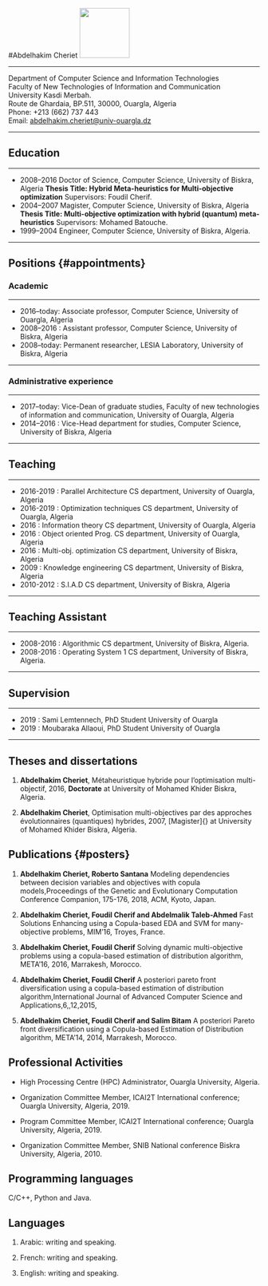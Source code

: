 ---
---
#Abdelhakim Cheriet                               <img src="https://github.com/ahcheriet/ahcheriet.github.io/blob/master/2856952.jpeg" width="100" height="100">
  -------------------------------------------------------------- -- --
                                                                    
                                                                    
  Department of Computer Science and Information Technologies       
  Faculty of New Technologies of Information and Communication      
  University Kasdi Merbah.                                          
  Route de Ghardaia, BP.511, 30000, Ouargla, Algeria                
  Phone: $+$213 (662) 737 443                                       
  Email: abdelhakim.cheriet@univ-ouargla.dz                         
   -------------------------------------------------------------- -- --

Education
---------

  ----------- ----------------------------------------------------------------------------------
  
*  2008–2016   Doctor of Science, Computer Science, University of Biskra, Algeria
               **Thesis Title: Hybrid Meta-heuristics for Multi-objective optimization**
               Supervisors: Foudil Cherif.              
 * 2004–2007   Magister, Computer Science, University of Biskra, Algeria
               **Thesis Title: Multi-objective optimization with hybrid (quantum) meta-heuristics**
               Supervisors: Mohamed Batouche.          
 * 1999–2004   Engineer, Computer Science, University of Biskra, Algeria.
  
  ----------- ----------------------------------------------------------------------------------

Positions {#appointments}
---------

### Academic

  ------------ -----------------------------------------------------------------------
  
  * 2016–today:   Associate professor, Computer Science, University of Ouargla, Algeria  
  * 2008–2016 :   Assistant professor, Computer Science, University of Biskra, Algeria
  * 2008–today:   Permanent researcher, LESIA Laboratory, University of Biskra, Algeria
  
  ------------ -----------------------------------------------------------------------

### Administrative experience

  ------------ -----------------------------------------------------------------------------------------------------------------------------
  
  * 2017–today:   Vice-Dean of graduate studies, Faculty of new technologies of information and communication, University of Ouargla, Algeria
  * 2014–2016 :   Vice-Head department for studies, Computer Science, University of Biskra, Algeria
  
  ------------ -----------------------------------------------------------------------------------------------------------------------------

Teaching
--------

  ----------- ------------------------- -----------------------------------------------
  * 2016-2019 :  Parallel Architecture     CS department, University of Ouargla, Algeria
  * 2016-2019 :  Optimization techniques   CS department, University of Ouargla, Algeria
  * 2016      :  Information theory        CS department, University of Ouargla, Algeria
  * 2016      :  Object oriented Prog.     CS department, University of Ouargla, Algeria
  * 2016      :  Multi-obj. optimization   CS department, University of Biskra, Algeria
  * 2009      :  Knowledge engineering     CS department, University of Biskra, Algeria
  * 2010-2012 :  S.I.A.D                   CS department, University of Biskra, Algeria
  ----------- ------------------------- -----------------------------------------------

Teaching Assistant
------------------

  ----------- -------------------- -----------------------------------------------
  * 2008-2016  : Algorithmic          CS department, University of Biskra, Algeria.
  * 2008-2016  : Operating System 1   CS department, University of Biskra, Algeria.
  ----------- -------------------- -----------------------------------------------

Supervision
-----------

  ------ -------------------------------- -----------------------
  * 2019  : Sami Lemtennech, PhD Student     University of Ouargla
  * 2019  : Moubaraka Allaoui, PhD Student   University of Ouargla
  ------ -------------------------------- -----------------------

Theses and dissertations
------------------------

1.  **Abdelhakim Cheriet**, Métaheuristique hybride pour l’optimisation
    multi-objectif, 2016, **Doctorate** at University of Mohamed Khider
    Biskra, Algeria.

2.  **Abdelhakim Cheriet**, Optimisation multi-objectives par des
    approches évolutionnaires (quantiques) hybrides, 2007, [Magister]{}
    at University of Mohamed Khider Biskra, Algeria.

Publications {#posters}
------------

1.  **Abdelhakim Cheriet, Roberto Santana** Modeling dependencies
    between decision variables and objectives with copula
    models,Proceedings of the Genetic and Evolutionary Computation
    Conference Companion, 175-176, 2018, ACM, Kyoto, Japan.

2.  **Abdelhakim Cheriet, Foudil Cherif and Abdelmalik Taleb-Ahmed**
    Fast Solutions Enhancing using a Copula-based EDA and SVM for
    many-objective problems, MIM’16, Troyes, France.

3.  **Abdelhakim Cheriet, Foudil Cherif** Solving dynamic
    multi-objective problems using a copula-based estimation of
    distribution algorithm, META’16, 2016, Marrakesh, Morocco.

4.  **Abdelhakim Cheriet, Foudil Cherif** A posteriori pareto front
    diversification using a copula-based estimation of distribution
    algorithm,International Journal of Advanced Computer Science and
    Applications,6,,12,2015,

5.  **Abdelhakim Cheriet, Foudil Cherif and Salim Bitam** A posteriori
    Pareto front diversification using a Copula-based Estimation of
    Distribution algorithm, META’14, 2014, Marrakesh, Morocco.

Professional Activities
-----------------------

-   High Processing Centre (HPC) Administrator, Ouargla University,
    Algeria.

-   Organization Committee Member, ICAI2T International conference;
    Ouargla University, Algeria, 2019.

-   Program Committee Member, ICAI2T International conference; Ouargla
    University, Algeria, 2019.

-   Organization Committee Member, SNIB National conference Biskra
    University, Algeria, 2010.

Programming languages
---------------------

C/C++, Python and Java.

Languages
---------

1.  Arabic: writing and speaking.

2.  French: writing and speaking.

3.  English: writing and speaking.
